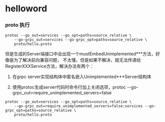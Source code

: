 # helloword

### proto 执行
```shell
protoc --go_out=services --go_opt=paths=source_relative \
    --go-grpc_out=services --go-grpc_opt=paths=source_relative \
    proto/hello.proto
```

但是生成的Server端接口中会出现一个mustEmbedUnimplemented***方法，好像是为了解决前向兼容问题，
不太懂，但是如果不解决，就无法传递给RegisterXXXService方法，解决办法有两个：

1. 在grpc server实现结构体中匿名嵌入Unimplemented***Server结构体

2. 使用protoc生成server代码时命令行加上关闭选项，protoc --go-grpc_out=require_unimplemented_servers=false

```shell
protoc --go_out=services --go_opt=paths=source_relative \
    --go-grpc_out=require_unimplemented_servers=false:services --go-grpc_opt=paths=source_relative \
    proto/hello.proto
```